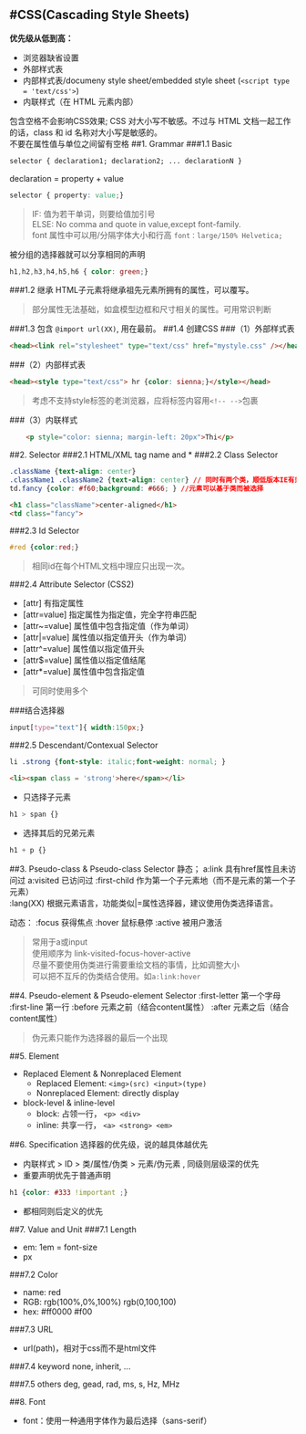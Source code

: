 #CSS(Cascading Style Sheets)
-------------------------------
  
**优先级从低到高：**
- 浏览器缺省设置
- 外部样式表
- 内部样式表/documeny style sheet/embedded style sheet (`<script type = 'text/css'>`)
- 内联样式（在 HTML 元素内部）  

包含空格不会影响CSS效果; CSS 对大小写不敏感。不过与 HTML 文档一起工作的话，class 和 id 名称对大小写是敏感的。  
不要在属性值与单位之间留有空格
##1. Grammar
###1.1 Basic
```css
selector { declaration1; declaration2; ... declarationN }
```
declaration = property + value   
```css
selector { property: value;}
```
> IF: 值为若干单词，则要给值加引号<br/>
> ELSE: No comma and quote in value,except font-family.<br/>
> font 属性中可以用/分隔字体大小和行高 `font：large/150% Helvetica;` 
  
被分组的选择器就可以分享相同的声明
```css
h1,h2,h3,h4,h5,h6 { color: green;}
```

###1.2 继承
HTML子元素将继承祖先元素所拥有的属性，可以覆写。
> 部分属性无法基础，如盒模型边框和尺寸相关的属性。可用常识判断

###1.3 包含
`@import url(XX)`, 用在最前。
##1.4 创建CSS
###（1）外部样式表
```html
<head><link rel="stylesheet" type="text/css" href="mystyle.css" /></head>
```
###（2）内部样式表
```html
<head><style type="text/css"> hr {color: sienna;}</style></head>
```
> 考虑不支持style标签的老浏览器，应将标签内容用`<!-- -->`包裹

###（3）内联样式
```html
    <p style="color: sienna; margin-left: 20px">Thi</p>
```
##2. Selector
###2.1 HTML/XML tag name and *
###2.2 Class Selector
```css
.className {text-align: center}
.className1 .className2 {text-align: center} // 同时有两个类，顺低版本IE有兼容问题)
td.fancy {color: #f60;background: #666; } //元素可以基于类而被选择
```
```html
<h1 class="className">center-aligned</h1>
<td class="fancy">
```
###2.3 Id Selector
```css
#red {color:red;}
```
> 相同id在每个HTML文档中理应只出现一次。

###2.4 Attribute Selector (CSS2)
- [attr]           有指定属性
- [attr=value]     指定属性为指定值，完全字符串匹配
- [attr~=value]    属性值中包含指定值（作为单词）
- [attr|=value]    属性值以指定值开头（作为单词）
- [attr^=value]    属性值以指定值开头
- [attr$=value]    属性值以指定值结尾
- [attr*=value]    属性值中包含指定值
> 可同时使用多个

###结合选择器
```css
input[type="text"]{ width:150px;}
```
###2.5 Descendant/Contexual Selector
```css
li .strong {font-style: italic;font-weight: normal; }  
```
```html
<li><span class = 'strong'>here</span></li>
```
- 只选择子元素
```css
h1 > span {}
```
- 选择其后的兄弟元素
```css
h1 + p {}
```

##3. Pseudo-class & Pseudo-class Selector
静态；
a:link          具有href属性且未访问过
a:visited       已访问过
:first-child    作为第一个子元素地（而不是元素的第一个子元素）    
:lang(XX)       根据元素语言，功能类似|=属性选择器，建议使用伪类选择语言。

动态：
:focus          获得焦点
:hover          鼠标悬停
:active         被用户激活

> 常用于a或input<br/>
> 使用顺序为 link-visited-focus-hover-active<br/>
> 尽量不要使用伪类进行需要重绘文档的事情，比如调整大小<br/>
> 可以把不互斥的伪类结合使用。如`a:link:hover`

##4. Pseudo-element & Pseudo-element Selector
:first-letter   第一个字母
:first-line     第一行
:before         元素之前（结合content属性）
:after          元素之后（结合content属性）
> 伪元素只能作为选择器的最后一个出现

##5. Element
-  Replaced Element & Nonreplaced Element
    -  Replaced Element: `<img>(src) <input>(type)`
    -  Nonreplaced Element: directly display
-  block-level & inline-level
    -  block: 占领一行， `<p> <div>`
    -  inline: 共享一行， `<a> <strong> <em>`

##6. Specification
选择器的优先级，说的越具体越优先
- 内联样式 > ID > 类/属性/伪类 > 元素/伪元素 , 同级则层级深的优先
- 重要声明优先于普通声明
```css
h1 {color: #333 !important ;}
```
- 都相同则后定义的优先

##7. Value and Unit
###7.1 Length
- em: 1em = font-size
- px

###7.2 Color
- name: red 
- RGB: rgb(100%,0%,100%)  rgb(0,100,100)
- hex: #ff0000  #f00

###7.3 URL
- url(path)，相对于css而不是html文件

###7.4 keyword
none, inherit, ...

###7.5 others
deg, gead, rad, ms, s, Hz, MHz

##8. Font
- font：使用一种通用字体作为最后选择（sans-serif）